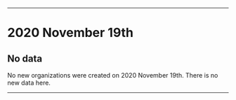 
***

# 2020 November 19th

## No data

No new organizations were created on 2020 November 19th. There is no new data here.

***
